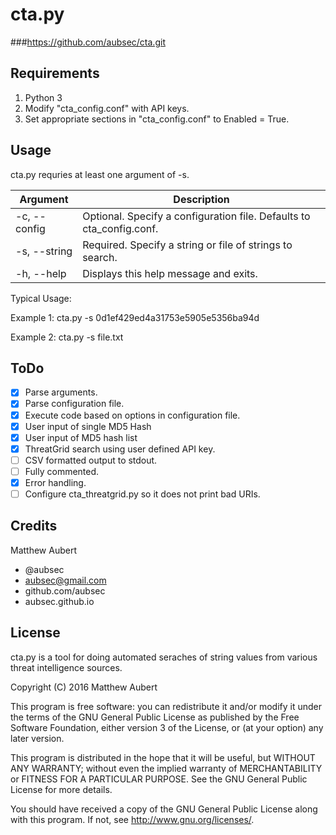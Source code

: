 # cta.py
###https://github.com/aubsec/cta.git

## Requirements
1.  Python 3
2.  Modify "cta_config.conf" with API keys.
3.  Set appropriate sections in "cta_config.conf" to Enabled = True.

## Usage

cta.py requries at least one argument of -s.

|Argument   |Description|
|---        |---|
|-c, --config |Optional. Specify a configuration file.  Defaults to cta_config.conf.|
|-s, --string |Required. Specify a string or file of strings to search.|
|-h, --help | Displays this help message and exits.|


Typical Usage:

Example 1:  cta.py -s 0d1ef429ed4a31753e5905e5356ba94d

Example 2:  cta.py -s file.txt

## ToDo
- [X] Parse arguments.
- [X] Parse configuration file.
- [X] Execute code based on options in configuration file.
- [X] User input of single MD5 Hash
- [X] User input of MD5 hash list
- [X] ThreatGrid search using user defined API key.
- [ ] CSV formatted output to stdout.
- [ ] Fully commented.
- [X] Error handling.
- [ ] Configure cta_threatgrid.py so it does not print bad URIs.

## Credits

Matthew Aubert
- @aubsec
- aubsec@gmail.com
- github.com/aubsec
- aubsec.github.io

## License

cta.py is a tool for doing automated seraches of string values from various 
threat intelligence sources.

Copyright (C) 2016 Matthew Aubert

This program is free software: you can redistribute it and/or modify
it under the terms of the GNU General Public License as published by
the Free Software Foundation, either version 3 of the License, or
(at your option) any later version.

This program is distributed in the hope that it will be useful,
but WITHOUT ANY WARRANTY; without even the implied warranty of
MERCHANTABILITY or FITNESS FOR A PARTICULAR PURPOSE.  See the
GNU General Public License for more details.

You should have received a copy of the GNU General Public License
along with this program.  If not, see http://www.gnu.org/licenses/.
